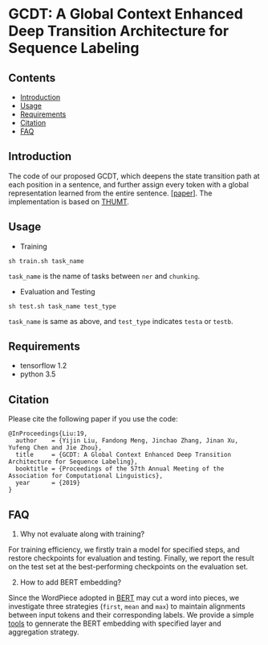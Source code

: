 # GCDT: A Global Context Enhanced Deep Transition Architecture for Sequence Labeling

## Contents
* [Introduction](#introduction)
* [Usage](#usage)
* [Requirements](#requirements)
* [Citation](#citation)
* [FAQ](#faq)

## Introduction

The code of our proposed GCDT, which deepens the state transition path at each position in a sentence, and further assign every token with a global representation learned from the entire sentence. \[[paper](https://arxiv.org/abs/undone)\]. The implementation is based on [THUMT](https://github.com/thumt/THUMT).

## Usage

+ Training

```
sh train.sh task_name
```

`task_name` is the name of tasks between `ner` and `chunking`.

+ Evaluation and Testing

```
sh test.sh task_name test_type
```

`task_name` is same as above, and `test_type` indicates `testa` or `testb`.		


## Requirements

+ tensorflow 1.2 
+ python 3.5 

## Citation

Please cite the following paper if you use the code:

```
@InProceedings{Liu:19,
  author    = {Yijin Liu, Fandong Meng, Jinchao Zhang, Jinan Xu, Yufeng Chen and Jie Zhou},
  title     = {GCDT: A Global Context Enhanced Deep Transition Architecture for Sequence Labeling},
  booktitle = {Proceedings of the 57th Annual Meeting of the Association for Computational Linguistics},
  year      = {2019}
}
```

## FAQ

1. Why not evaluate along with training?

For training efficiency, we firstly train a model for specified steps, and restore checkpoints for evaluation and testing. Finally, we report the result on the test set at the best-performing checkpoints on the evaluation set.

2. How to add BERT embedding?

Since the WordPiece adopted in [BERT](https://github.com/google-research/bert#using-bert-to-extract-fixed-feature-vectors-like-elmo) may cut a word into pieces, we investigate three strategies (`first`, `mean` and `max`) to maintain alignments between input tokens and their corresponding labels. We provide a simple [tools](undone) to gennerate the BERT embedding with specified layer and aggregation strategy.






